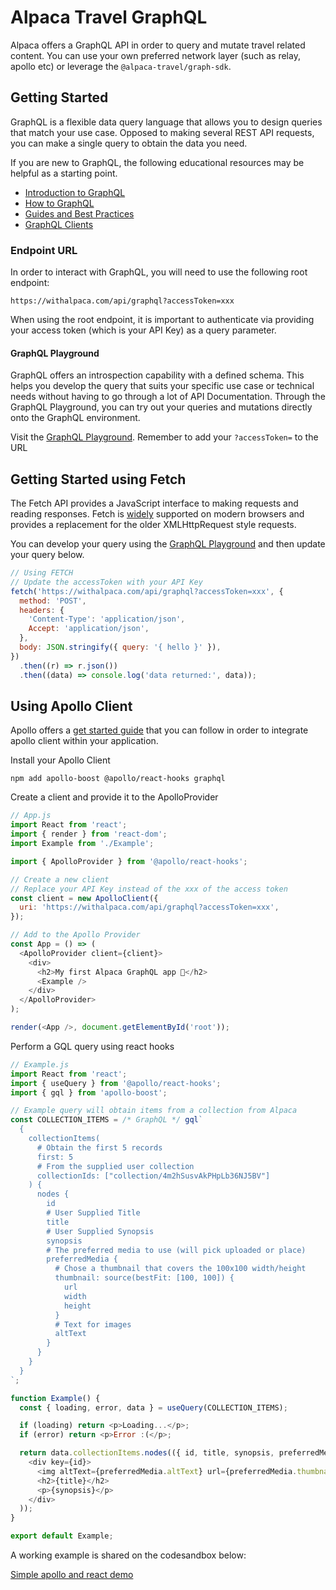 # Alpaca Travel GraphQL

Alpaca offers a GraphQL API in order to query and mutate travel related content. You can use your own preferred network layer (such as relay, apollo etc) or leverage the `@alpaca-travel/graph-sdk`.

## Getting Started

GraphQL is a flexible data query language that allows you to design queries that match your use case.
Opposed to making several REST API requests, you can make a single query to obtain the data you need.

If you are new to GraphQL, the following educational resources may be helpful as a starting point.

- [Introduction to GraphQL](https://graphql.org/learn/)
- [How to GraphQL](https://www.howtographql.com/)
- [Guides and Best Practices](https://www.graphql.com/guides/)
- [GraphQL Clients](https://graphql.org/graphql-js/graphql-clients/)

### Endpoint URL

In order to interact with GraphQL, you will need to use the following root endpoint:

```
https://withalpaca.com/api/graphql?accessToken=xxx
```

When using the root endpoint, it is important to authenticate via providing your access token (which is your API Key)
as a query parameter.

#### GraphQL Playground

GraphQL offers an introspection capability with a defined schema. This helps you develop the query that suits your specific use case or technical needs
without having to go through a lot of API Documentation. Through the GraphQL Playground, you can try out your queries
and mutations directly onto the GraphQL environment.

Visit the [GraphQL Playground](https://withalpaca.com/api/graphql). Remember to add your `?accessToken=` to the URL

## Getting Started using Fetch

The Fetch API provides a JavaScript interface to making requests and reading responses. Fetch is [widely](https://caniuse.com/#feat=fetch) supported on modern browsers and provides a replacement for the older XMLHttpRequest style requests.

You can develop your query using the [GraphQL Playground](https://withalpaca.com/api/graphql) and then update your query below.

```javascript
// Using FETCH
// Update the accessToken with your API Key
fetch('https://withalpaca.com/api/graphql?accessToken=xxx', {
  method: 'POST',
  headers: {
    'Content-Type': 'application/json',
    Accept: 'application/json',
  },
  body: JSON.stringify({ query: '{ hello }' }),
})
  .then((r) => r.json())
  .then((data) => console.log('data returned:', data));
```

## Using Apollo Client

Apollo offers a [get started guide](https://www.apollographql.com/docs/react/get-started/) that you can follow in order to integrate apollo client within your application.

Install your Apollo Client

```shell
npm add apollo-boost @apollo/react-hooks graphql
```

Create a client and provide it to the ApolloProvider

```javascript
// App.js
import React from 'react';
import { render } from 'react-dom';
import Example from './Example';

import { ApolloProvider } from '@apollo/react-hooks';

// Create a new client
// Replace your API Key instead of the xxx of the access token
const client = new ApolloClient({
  uri: 'https://withalpaca.com/api/graphql?accessToken=xxx',
});

// Add to the Apollo Provider
const App = () => (
  <ApolloProvider client={client}>
    <div>
      <h2>My first Alpaca GraphQL app 🚀</h2>
      <Example />
    </div>
  </ApolloProvider>
);

render(<App />, document.getElementById('root'));
```

Perform a GQL query using react hooks

```javascript
// Example.js
import React from 'react';
import { useQuery } from '@apollo/react-hooks';
import { gql } from 'apollo-boost';

// Example query will obtain items from a collection from Alpaca
const COLLECTION_ITEMS = /* GraphQL */ gql`
  {
    collectionItems(
      # Obtain the first 5 records
      first: 5
      # From the supplied user collection
      collectionIds: ["collection/4m2hSusvAkPHpLb36NJ5BV"]
    ) {
      nodes {
        id
        # User Supplied Title
        title
        # User Supplied Synopsis
        synopsis
        # The preferred media to use (will pick uploaded or place)
        preferredMedia {
          # Chose a thumbnail that covers the 100x100 width/height
          thumbnail: source(bestFit: [100, 100]) {
            url
            width
            height
          }
          # Text for images
          altText
        }
      }
    }
  }
`;

function Example() {
  const { loading, error, data } = useQuery(COLLECTION_ITEMS);

  if (loading) return <p>Loading...</p>;
  if (error) return <p>Error :(</p>;

  return data.collectionItems.nodes(({ id, title, synopsis, preferredMedia }) => (
    <div key={id}>
      <img altText={preferredMedia.altText} url={preferredMedia.thumbnail.url} />
      <h2>{title}</h2>
      <p>{synopsis}</p>
    </div>
  ));
}

export default Example;
```

A working example is shared on the codesandbox below:

[Simple apollo and react demo](https://codesandbox.io/s/alpaca-graphql-with-apollo-boost-xky2i?file=/src/Items.js)
